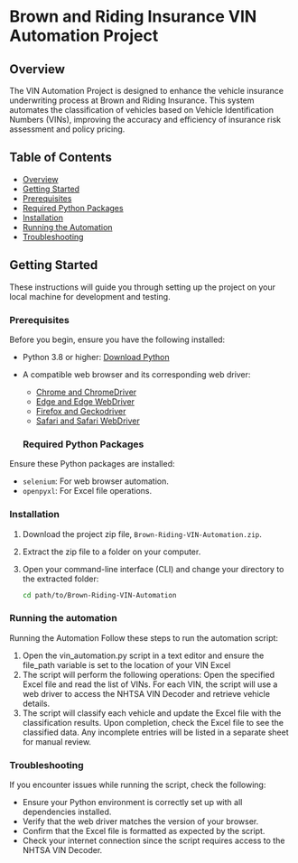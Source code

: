 # Brown and Riding Insurance VIN Automation Project

## Overview
The VIN Automation Project is designed to enhance the vehicle insurance underwriting process at Brown and Riding Insurance. This system automates the classification of vehicles based on Vehicle Identification Numbers (VINs), improving the accuracy and efficiency of insurance risk assessment and policy pricing.

## Table of Contents
- [Overview](#overview)
- [Getting Started](#getting-started)
- [Prerequisites](#prerequisites)
- [Required Python Packages](#required-python-packages)
- [Installation](#installation)
- [Running the Automation](#running-the-automation)
- [Troubleshooting](#troubleshooting)



## Getting Started
These instructions will guide you through setting up the project on your local machine for development and testing.

### Prerequisites
Before you begin, ensure you have the following installed:
- Python 3.8 or higher: [Download Python](https://www.python.org/downloads/)
- A compatible web browser and its corresponding web driver:
  - [Chrome and ChromeDriver](https://chromedriver.chromium.org/downloads)
  - [Edge and Edge WebDriver](https://developer.microsoft.com/en-us/microsoft-edge/tools/webdriver/)
  - [Firefox and Geckodriver](https://github.com/mozilla/geckodriver/releases)
  - [Safari and Safari WebDriver](https://webkit.org/blog/6900/webdriver-support-in-safari-10/)

  ### Required Python Packages

Ensure these Python packages are installed:

- `selenium`: For web browser automation.
- `openpyxl`: For Excel file operations.

### Installation
1. Download the project zip file, `Brown-Riding-VIN-Automation.zip`.
2. Extract the zip file to a folder on your computer.
3. Open your command-line interface (CLI) and change your directory to the extracted folder:

   ```bash
   cd path/to/Brown-Riding-VIN-Automation

### Running the automation 
Running the Automation
Follow these steps to run the automation script:

1. Open the vin_automation.py script in a text editor and ensure the file_path variable is set to the location of your VIN Excel
2. The script will perform the following operations:
 Open the specified Excel file and read the list of VINs.
For each VIN, the script will use a web driver to access the NHTSA VIN Decoder and retrieve vehicle details.
3. The script will classify each vehicle and update the Excel file with the classification results.
Upon completion, check the Excel file to see the classified data. Any incomplete entries will be listed in a separate sheet for manual review.

### Troubleshooting 
If you encounter issues while running the script, check the following:

- Ensure your Python environment is correctly set up with all dependencies installed.
- Verify that the web driver matches the version of your browser.
- Confirm that the Excel file is formatted as expected by the script.
- Check your internet connection since the script requires access to the NHTSA VIN Decoder.